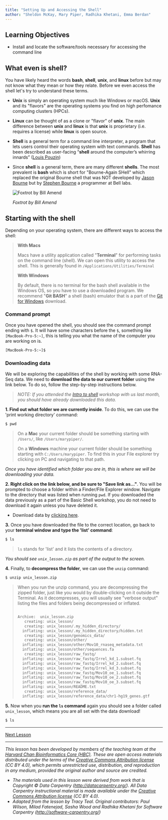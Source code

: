 ```yaml
---
title: "Setting Up and Accessing the Shell"
author: "Sheldon McKay, Mary Piper, Radhika Khetani, Emma Berdan"
---
```


## Learning Objectives
- Install and locate the software/tools necessary for accessing the command line


## What even is shell?

You have likely heard the words **bash**, **shell**, **unix**, and **linux** before but may not know what they mean or how they relate. Before we even access the shell let's try to understand these terms.

* **Unix** is simply an operating system much like Windows or macOS. **Unix** and its "flavors" are the operating systems you find on high perfomance computing clusters (HPCs). 
* **Linux** can be thought of as a clone or "flavor" of **unix**. The main difference between **unix** and **linux** is that **unix** is proprietary (i.e. requires a license) while **linux** is open source.
* **Shell** is a general term for a command line interpreter, a program that lets users control their operating system with text commands. **Shell** has been described as user-facing “**shell** around the computer’s whirring innards” ([Louis Pouzin](https://en.wikipedia.org/wiki/Louis_Pouzin))
* Since **shell** is a general term, there are many different **shells**. The most prevalent is **bash** which is short for "Bourne-Again SHell" which replaced the original Bourne shell that was NOT developed by [Jason Bourne](https://en.wikipedia.org/wiki/Jason_Bourne) but by [Stephen Bourne](https://en.wikipedia.org/wiki/Stephen_R._Bourne) a programmer at Bell labs.

  ![Foxtrot by Bill Amend](img/open_sores.png)

  *Foxtrot by Bill Amend*

## Starting with the shell
Depending on your operating system, there are different ways to access the shell:

> **With Macs**
>
> Macs have a utility application called "**Terminal**" for performing tasks on the command line (shell). We can open this utility to access the shell. This is generally found in `/Applications/Utilities/Terminal`
>
> **With Windows**
>
> By default, there is no terminal for the bash shell available in the Windows OS, so you have to use a downloaded program. We recommend "**Git BASH**" a shell (bash) emulator that is a part of the [Git for Windows](https://git-for-windows.github.io/) download.

### Command prompt

Once you have opened the shell, you should see the command prompt ending with `$`. It will have some characters before the `$`, something like `[MacBook-Pro-5:~]`, this is telling you what the name of the computer you are working on is. 

```bash
[MacBook-Pro-5:~]$ 
```

### Downloading data

We will be exploring the capabilities of the shell by working with some RNA-Seq data. We need to **download the data to our current folder** using the link below. To do so, follow the step-by-step instructions below.

> *NOTE: If you attended the [Intro to shell](https://hbctraining.github.io/Training-modules/Basic_shell/) workshop with us last month, you should have already downloaded this data.*

**1. Find out what folder we are currently inside**. To do this, we can use the 'print working directory' command:

```bash
$ pwd
```

> On a **Mac** your current folder should be something starting with `/Users/`, like `/Users/marypiper/`.
> 
> On a **Windows** machine your current folder should be something starting with `C:/Users/marypiper`. To find this in your File explorer try clicking on PC and navigating to that path.

_Once you have identified which folder you are in, this is where we will be downloading your data._

**2. Right click on the link below, and be sure to "Save link as..."**. You will be prompted to choose a folder within a Finder/File Explorer window. Navigate to the directory that was listed when running `pwd`. If you downloaded the data previously as a part of the Basic Shell workshop, you do not need to download it again unless you have deleted it.

* Download data by [clicking here](https://www.dropbox.com/s/x66jksdd4jklpdw/unix_lesson.zip?dl=0).

**3.** Once you have downloaded the file to the correct location, go back to your **terminal window and type the 'list' command**:

```bash
$ ls
```

> `ls` stands for 'list' and it lists the contents of a directory.

_You should see `unix_lesson.zip` as part of the output to the screen._

**4.** Finally, to **decompress the folder**, we can use the `unzip` command:

```bash
$ unzip unix_lesson.zip 
```

> When you run the unzip command, you are decompressing the zipped folder, just like you would by double-clicking on it outside the Terminal. As it decompresses, you will usually see "verbose output" listing the files and folders being decompressed or inflated.
> 
> ```bash
> 
> Archive:  unix_lesson.zip
>    creating: unix_lesson/
>    creating: unix_lesson/.my_hidden_directory/
>   inflating: unix_lesson/.my_hidden_directory/hidden.txt  
>    creating: unix_lesson/genomics_data/
>    creating: unix_lesson/other/
>   inflating: unix_lesson/other/Mov10_rnaseq_metadata.txt  
>   inflating: unix_lesson/other/sequences.fa  
>    creating: unix_lesson/raw_fastq/
>   inflating: unix_lesson/raw_fastq/Irrel_kd_1.subset.fq  
>   inflating: unix_lesson/raw_fastq/Irrel_kd_2.subset.fq  
>   inflating: unix_lesson/raw_fastq/Irrel_kd_3.subset.fq  
>   inflating: unix_lesson/raw_fastq/Mov10_oe_1.subset.fq  
>   inflating: unix_lesson/raw_fastq/Mov10_oe_2.subset.fq  
>   inflating: unix_lesson/raw_fastq/Mov10_oe_3.subset.fq  
>   inflating: unix_lesson/README.txt  
>    creating: unix_lesson/reference_data/
>   inflating: unix_lesson/reference_data/chr1-hg19_genes.gtf  
> ```

**5.** Now when you **run the `ls` command** again you should see a folder called `unix_lesson`, which means you are all set with the data download!

```bash
$ ls
```

***

[Next Lesson](https://hbctraining.github.io/Training-modules/Accelerate_with_automation/lessons/loops_and_scripts.html)

***

*This lesson has been developed by members of the teaching team at the [Harvard Chan Bioinformatics Core (HBC)](http://bioinformatics.sph.harvard.edu/). These are open access materials distributed under the terms of the [Creative Commons Attribution license](https://creativecommons.org/licenses/by/4.0/) (CC BY 4.0), which permits unrestricted use, distribution, and reproduction in any medium, provided the original author and source are credited.*

* *The materials used in this lesson were derived from work that is Copyright © Data Carpentry (http://datacarpentry.org/). 
All Data Carpentry instructional material is made available under the [Creative Commons Attribution license](https://creativecommons.org/licenses/by/4.0/) (CC BY 4.0).*
* *Adapted from the lesson by Tracy Teal. Original contributors: Paul Wilson, Milad Fatenejad, Sasha Wood and Radhika Khetani for Software Carpentry (http://software-carpentry.org/)*
